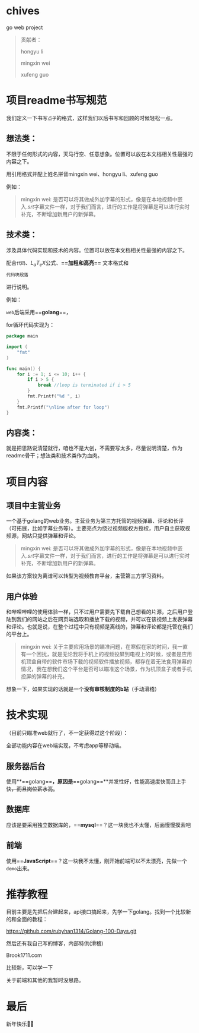 # chives
 go web project

> 贡献者：
>
> hongyu li
>
> mingxin wei
>
> xufeng guo

# 项目readme书写规范

我们定义一下书写`点子`的格式，这样我们以后书写和回顾的时候轻松一点。

## 想法类：

不限于任何形式的内容，天马行空、任意想象。位置可以放在本文档相关性最强的内容之下。

用引用格式并配上姓名拼音mingxin wei、hongyu li、xufeng guo

例如：

> mingxin wei: 是否可以将其做成外加字幕的形式，像是在本地视频中嵌入$.srt$字幕文件一样，对于我们而言，进行的工作是将弹幕是可以进行实时补充，不断增加新用户的新弹幕。

## 技术类：

涉及具体代码实现和技术的内容。位置可以放在本文档相关性最强的内容之下。

配合`代码`、$L_aT_eX$公式、**==加粗和高亮==** 文本格式和

```markdown
代码块段落
```

进行说明。

例如：

`web`后端采用==**golang**==，

for循环代码实现为：

```go
package main

import (
	"fmt"
)

func main() {
	for i := 1; i <= 10; i++ {
		if i > 5 {
			break //loop is terminated if i > 5
		}
		fmt.Printf("%d ", i)
	}
	fmt.Printf("\nline after for loop")
}
```



## 内容类：

就是把思路说清楚就行，咱也不是大创，不需要写太多，尽量说明清楚，作为readme骨干；想法类和技术类作为血肉。

# 项目内容
## 项目中主营业务
一个基于golang的web业务。主营业务为第三方托管的视频弹幕、评论和长评（可拓展，比如字幕业务等）。主要亮点为绕过视频版权方授权，用户自主获取视频源，网站只提供弹幕和评论。
>mingxin wei: 是否可以将其做成外加字幕的形式，像是在本地视频中嵌入$.srt$字幕文件一样，对于我们而言，进行的工作是将弹幕是可以进行实时补充，不断增加新用户的新弹幕。

如果该方案较为离谱可以转型为视频教育平台，主营第三方学习资料。
## 用户体验

和哔哩哔哩的使用体验一样，只不过用户需要先下载自己想看的片源，之后用户登陆到我们的网站之后在网页端选取和播放下载的视频，并可以在该视频上发表弹幕和评论。也就是说，在整个过程中只有视频是离线的，弹幕和评论都是托管在我们的平台上。
>mingxin wei: 关于主要应用场景的瞄准问题，在寒假在家的时间，我一直有一个困扰，就是无论我将手机上的视频投屏到电视上的时候，或者是应用机顶盒自带的软件市场下载的视频软件播放视频，都存在着无法食用弹幕的情况，我在想我们这个平台是否可以瞄准这个场景，作为机顶盒子或者手机投屏的弹幕的补充。


想象一下，如果实现的话就是一个**没有审核制度的b站**（手动滑稽）

# 技术实现

（目前只瞄准web就行了，不一定获得过这个阶段）：

全部功能内容在web端实现，不考虑app等移动端。

## 服务器后台

使用**==golang==**，原因是**==golang==**并发性好，性能高速度快而且上手快~~，而且岗位薪水高~~。

## 数据库

应该是要采用独立数据库的，==**mysql**==？这一块我也不太懂，后面慢慢摸索吧

## 前端

使用==**JavaScript**==？这一块我不太懂，刚开始前端可以不太漂亮，先做一个`demo`出来。

# 推荐教程

目前主要是先把后台建起来，api接口搞起来，先学一下golang。找到一个比较新的和全面的教程：

https://github.com/rubyhan1314/Golang-100-Days.git

然后还有我自己写的博客，内部特供(滑稽)

Brook1711.com

比较新，可以学一下

关于前端和其他的我暂时没思路。

# 最后

新年快乐🎉🧨